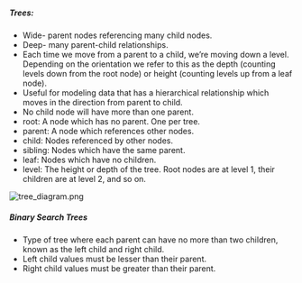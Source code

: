 ##### Trees:
- Wide- parent nodes referencing many child nodes.
- Deep- many parent-child relationships.
- Each time we move from a parent to a child, we’re moving down a level. Depending on the orientation we refer to this as the depth (counting levels down from the root node) or height (counting levels up from a leaf node).
- Useful for modeling data that has a hierarchical relationship which moves in the direction from parent to child. 
- No child node will have more than one parent.
- root: A node which has no parent. One per tree.
- parent: A node which references other nodes.
- child: Nodes referenced by other nodes.
- sibling: Nodes which have the same parent.
- leaf: Nodes which have no children.
- level: The height or depth of the tree. Root nodes are at level 1, their children are at level 2, and so on.

![tree_diagram.png](/Users/admin/Desktop/Screenshots/tree_diagram.png)

##### Binary Search Trees
- Type of tree where each parent can have no more than two children, known as the left child and right child.
- Left child values must be lesser than their parent.
- Right child values must be greater than their parent.
